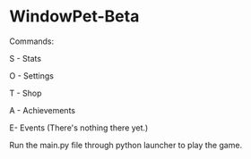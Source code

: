 # WindowPet-Beta

Commands:

S - Stats

O - Settings

T - Shop

A - Achievements

E- Events (There's nothing there yet.)

Run the main.py file through python launcher to play the game.
